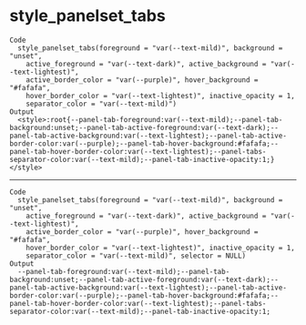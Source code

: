 # style_panelset_tabs

    Code
      style_panelset_tabs(foreground = "var(--text-mild)", background = "unset",
        active_foreground = "var(--text-dark)", active_background = "var(--text-lightest)",
        active_border_color = "var(--purple)", hover_background = "#fafafa",
        hover_border_color = "var(--text-lightest)", inactive_opacity = 1,
        separator_color = "var(--text-mild)")
    Output
      <style>:root{--panel-tab-foreground:var(--text-mild);--panel-tab-background:unset;--panel-tab-active-foreground:var(--text-dark);--panel-tab-active-background:var(--text-lightest);--panel-tab-active-border-color:var(--purple);--panel-tab-hover-background:#fafafa;--panel-tab-hover-border-color:var(--text-lightest);--panel-tabs-separator-color:var(--text-mild);--panel-tab-inactive-opacity:1;}</style>

---

    Code
      style_panelset_tabs(foreground = "var(--text-mild)", background = "unset",
        active_foreground = "var(--text-dark)", active_background = "var(--text-lightest)",
        active_border_color = "var(--purple)", hover_background = "#fafafa",
        hover_border_color = "var(--text-lightest)", inactive_opacity = 1,
        separator_color = "var(--text-mild)", selector = NULL)
    Output
      --panel-tab-foreground:var(--text-mild);--panel-tab-background:unset;--panel-tab-active-foreground:var(--text-dark);--panel-tab-active-background:var(--text-lightest);--panel-tab-active-border-color:var(--purple);--panel-tab-hover-background:#fafafa;--panel-tab-hover-border-color:var(--text-lightest);--panel-tabs-separator-color:var(--text-mild);--panel-tab-inactive-opacity:1;

